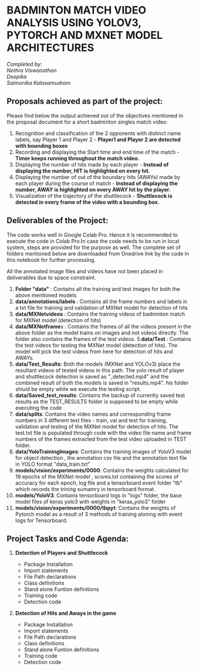 # BADMINTON MATCH VIDEO ANALYSIS USING YOLOV3, PYTORCH AND MXNET MODEL ARCHITECTURES

*Completed by: <br />
  Nethra Viswanathan <br />
  Deepika <br />
  Saimonika Kalasamudram <br />*
  
## Proposals achieved as part of the project:

Please find below the output achieved out of the objectives mentioned in the proposal document for a short badminton singles match video:
1.	Recognition and classification of the 2 opponents with distinct name labels, say Player 1 and Player 2 - **Player1 and Player 2 are detected with bounding boxes**
2.	Recording and displaying the Start time and end time of the match - **Timer keeps running throughout the match video.**
3.	Displaying the number of hits made by each player  - **Instead of displaying the number, HIT is highlighted on every hit.**
4.	Displaying the number of out of the boundary hits (AWAYs) made by each player during the course of match - **Instead of displaying the number, AWAY is highlighted on every AWAY hit by the player.**
5.	Visualization of the trajectory of the shuttlecock - **Shuttlecock is detected in every frame of the video with a bounding box.**



## Deliverables of the Project:

The code works well in Google Colab Pro. Hence it is recommended to execute the code in Colab Pro.In case the code needs to be run in local system, steps are provided for the purpose as well. The complete set of folders mentioned below are downloaded from Onedrive link by the code in this notebook for further processing.

All the annotated image files and videos have not been placed in deliverables due to space constraint.

1. **Folder "data"** : Contains all the training and test images for both the above mentioned models
2. **data/annotations/labels** : Contains all the frame numbers and labels in a txt file for training and validation of MXNet model for detection of hits 
3. **data/MXNetvideos** : Contains the training videos of badminton match for MXNet model (detection of hits)
4. **data/MXNetframe**s : Contains the frames of all the videos present in the above folder as the model trains on images and not videos directly. The folder also contains the frames of the test videos.
5.**data/Test** : Contains the test videos for testing the MXNet model (detection of hits). The model will pick the test videos from here for detection of hits and AWAYs.
6. **data/Test_Results**: Both the models (MXNet and YOLOv3) place the resultant videos of tested videos in this path. The yolo result of player and shuttlecock detection is saved as "<Videoname>_detected.mp4" and the combined result of both the models is saved in "results.mp4". his folder shiuld be empty while we execute the testing script.
7. **data/Saved_test_results**: Contains the backup of currently saved test results as the TEST_RESULTS folder is supposed to be empty while executing the code
8. **data/splits**: Contains the video names and corresponding frame numbers in  3 different text files - train, val and test for training, validation and testing of the MXNet model for detection of hits. The test.txt file is populated through code with the video file name and frame numbers of the frames extracted from the test video uploaded in TEST folder.
9. **data/YoloTrainingImages**: Contains the training images of YoloV3 model for object detection ,  the annotation csv file and the annotation text file in YOLO format "data_train.txt"
10. **models/vision/experiments/0000**: Contains the weights calculated for 19 epochs of the MXNet model , scores.txt containing the scores of accuracy for each epoch, log file and a tensorboard event folder "tb" which records the trining sumamry in tensorboard format.
11. **models/YoloV3**: Contains tensorboard logs  in "logs" folder,  the base model files of keras yolo3 with weights in "keras_yolo3" folder
12. **models/vision/experiments/0000/tbpyt**: Contains the weights of Pytorch model as a result of 3 methods of training alomng with event logs for Tensorboard.

## Project Tasks and Code Agenda:


1.   **Detection of Players and Shuttlecock**

      *   Package Installation
      *   Import statements
      *   File Path declarations
      *   Class definitions
      *   Stand alone Funtion definitions
      *   Training code
      *   Detection code

2.   **Detection of Hits and Aways in the game**

      *   Package Installation
      *   Import statements
      *   File Path declarations
      *   Class definitions
      *   Stand alone Funtion definitions
      *   Training code
      *   Detection code
